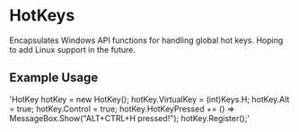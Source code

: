 HotKeys
=============

Encapsulates Windows API functions for handling global hot keys.
Hoping to add Linux support in the future.

Example Usage
-------

'HotKey hotKey = new HotKey();
hotKey.VirtualKey = (int)Keys.H;
hotKey.Alt = true;
hotKey.Control = true;
hotKey.HotKeyPressed += () => MessageBox.Show("ALT+CTRL+H pressed!");
hotKey.Register();'